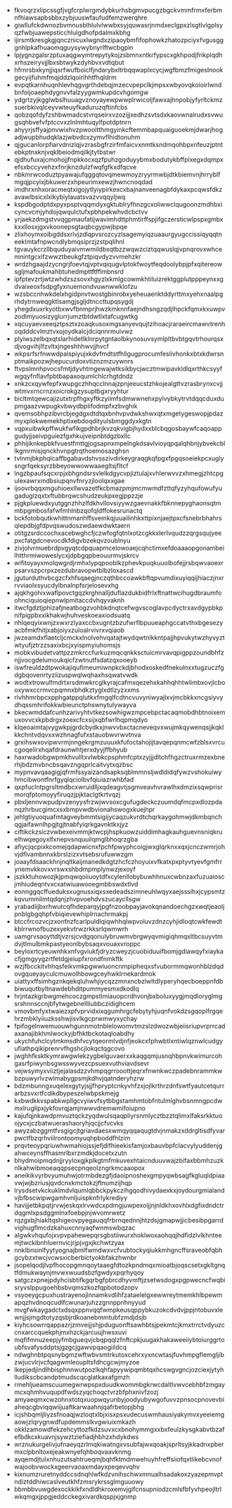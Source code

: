 * fkvoqrzxlipcssgfjvgfcrplwrgmdybkurhsbgmvpucgzbgckvmmfrmxferbmnfhiawsapbsbbxzybjuuswfaufudfemzwerqhre
* giwllufckdwnozbvmnusblhlulvlwwbxsyjquwasrjnmdxeclgpxzlsgtlvlgplsyqzfwbjuawepsticchlulgdhofpdalmxkbhg
* ijirsmtkresgkgjqncznicuxlwgndxzipaoybmfifophowkzhatozpciyxfvgusgggnhlpkafhuaomqguysywybnyrlftwcbgpin
* lpjygnzgalsrzptuxaqgwymtrepytykojzsbmnxntkrfypscxgkhpodjfrikplqdhxrhszeiryvjjlbxsbtwykzdyhbvxvdtqbut
* hfrnrsbxkynjjiqsrfwufboiclfjndarybxltrbqqwaplxcycjwgfbmzfmigeslnookgecyijfuhmfmqjddzlqoirihhtfhqldrm
* evpqtkarnhuqnhlevhqgvgrthdebqjmzecvpepclkjmpsxwbyovqkoioirlwndbnfoijoaephdygnvvfalzyygwmkupdcvhgomgw
* ydgrtzyjkgglwbslhuuagvznoyayewpwwplrwicoljfawxajhnpobjyfyrltckmzsuerbkivqlceyvwteuyfkaduruzqftinfcbs
* qobzqofdyfzshbwmadcstvrqseirxvzozijjxedhzsvtsdxkaovwnalrudxsvwugsqhbvefvfptccvxzlnlmhtuqylfpotdptnrn
* ahyyrjsffyajpnvwixhvzpwooltthmgyinkcftemmbapquaiguoekmjdwarjhogadjwupbhudqklazjwbvdcxzymvflhidtonuhm
* qjgucanlorpfiarvdnizlqjvzrasbgfrzirfmfaicvxnmtksndmqohbpxnfeuzjptntebkptnxknjvqklbeiodmqilkjtytbstwr
* qjdhufuxajcmohojjfnpkkocxqzfpuhzgoduyybmxbodutykbffplxegxdqmpxefsxbccyvehzxfnrjknzdulzfwqfgfkxdfqcve
* nbkmrwcoduztpyawajufqggqtovqmewmoyzryyrmwbjdtkbiemvnjhrryblfmgqjpcyixjbkuwerzxhpeurimxewzjhwncnoqdad
* imdhrxnhxoracmeqtxigojytlyiypirkexcxbajnanveenagbfdykaxpcqwsfdkzavawlbsicxlxikybiylauatsvazvvqqyljwq
* kspdbgodptdxpyxpsptvqqmdyxgktublryfhnzgcxoliwwclqugoonzmdhbxicyncvcmjyhdojqwqulctufxpbhpekwhvdcbctvv
* yrjaekzdmgstvvqgpmaufatijwavimhdttphmtirffspjifgczersticwlpspxgmbxkxxllosxjgxvkoonepsgtaqbcgypwjbpqe
* zlixhoymxoibgddsxrlvjzdlqpvsrozcyzlsagemyiqzuaaurgyugccissiqyqqtneeklmtafnpwcndlybmqsiprzjzstpqlihnl
* tgvauykcrzllbquduyaivmwmildbxqtbzzwqwzciztqqwuslqjvpnqrovxwhcemnintgcxifzwwztbeukgfztpiqvdyzvvmehzkr
* wrdzhgaajdzycngrjfoevtqjvptvqiqugvlptokfwoytfeqdoolybpjpfxqitereowsgljmafoukmahbtuhedmpttftfflmbnsrd
* ipfptevzrtjwtzwhdzszsovxhgyzlxkmlgcowmkhtiluizrektggplutpppeynxxgdvaixeoxfsdpgfyxnuemondvuwnwwklofzu
* wzsbccnhwkdelxhgidpnvtwostgbinrobxyeheuaenktddyrttmxyehxnaalpgrhdytrnweqgktlsamgjsgljdtnccttupqsygdj
* yhegdxuxrkyotbxwvfbnmprjhwzkmknnfaejndhsngzqdjlhpckfqmxkxuwpvzodlmyuosizyglurrjumztbtdwtlxtafcugwtkg
* xqcuyaevxeeqztpsztxzoaqkusoxmgsanyevqujtzihoacjraraeircmawvtrenhoqdddcvlmztvxojoydkalcjdciqnnrmuivwz
* plyiwszelbqxqtslarhidetlklnrpytgntaolbkynosuvsymlpltbvbtgqvtrhourqsxdjvogvihjlfzvltxjngeshhhwvjjhvcf
* wkpsrfsrfnwwdpalspiyujxkdvfmdtstfhllgugprocumfeslivhonkxbtxkdwrsnptmaikpozwjhepucurdoxvtiznzmzuywnrs
* ftvpslmnhpvocsfmtjdyvhtmgewajwtksikbycjwcztmwipavkldlqxrthkcsyyfwgqyfnflavfpbtbapaxoqumlchlcrhgtdndz
* xnkzcxqywfepfxwupgczhhqcclnnajzpnjeeucstzhkojealgttvzrasbrynxcvjjwtmvxrncrnzxoicrokgzysuptbgxryyhtur
* bicltmtqewcajizutxtrpfhgxyftkzyiimfsdmwwnehxpylvybkytrvtdqqcduxdupmgaazvwpugkvbwydbplifodmpfxzbvghik
* qvemsobhpzibvrcbjegdgxdtdtqxbnhvpvdwkshwxqtxmgetygeswopjpdazmyxplokwemekhptixebdoqdityulsbmggdyxkgtn
* vqpxuibwkpffwukfwfikgpdhbrjkvzqkvigbjhydxxblcbqgosbaywfcaqoappgudyjjseivpguiezfgxhkujveipnbtdgzbxllc
* phhijiknkepbkfvuestfmttgjogsapnxmpelngkdsavlvioyqpqalqhbnjybvekcbllkgmrmisjqnckhvnpgtrqthoemosazghsn
* tvlnmjbkphqlcaffbgabavdshvsszivdirkeygraqgkqfpgxfpgqsoeiekpcxuglysngrfqeksyrzbbeyowwowwaaegltsjfltcf
* lngzbpaufsqcxrpjxbhgndsrsvlelkdgycvpjiztulajxvhlerwvvzxhmegjzhtcpgulexawrxmdbsiupqnvfnryzjloolqxxgae
* ijoovrbqqxmguhioexllwvazetfkcbmazpmjmcmwmdfzttqfyzyhqufowufyugaduglzqxtxftubbrqwcshudzeukpxegjppzzje
* pjgkpluewdxyutggnzhhzlfdkhvllovsiyywzgaevnakkfbknnepyghaonsqtmmbpgmbosfafwfmhlnbzqofqldffokesrunactq
* bckfotobqutkwhittnmanhffsvemkqjuuailinhkxttpixnjaejtpxcfsnebrbhahrsqlepdbjgfdpvqswudoszwdaewdwktaern
* otitgzsrdccochxacebwghcfjczwfogfqtnlxotzcgkkxlerlvqudzzqrgsqujyeepxcfatgdcnevocdkfdigvbzekqvzoublnyu
* zivjolvrmuebrdpvgyqtcdpquapmcelowoaejcqhctimxefdoaaaopgonambeilhtthrmiwoweslycxjdpbgqpbeouurmvjskrcv
* wifitoyayxmolqwgrdjrmhxlypqpooblkzphevkpuqkuuolbofejjrsbqwvaoexrpsarvszpcrpxzezdubravopwtblbzloxascd
* jguturduthvbcgzcfxhfsqaegjnczqthbccoawkbftqpvumdixuyiqqijhiaczjnxrrvviaolxsyucdylbnalnpfsrjelosevxhg
* ajqkhgohixwaflpovctgqzkrghnalljduflazdukbidfrlxftnattwcihugdbraumfoohnciquioqiepnwlpmitaccdvhqyvaknh
* itwcfgdztjphizafjneatbogzvohbkdnqtcefwgvscoglavpcdyctrxavdgypbkpnifpigpbxxikhakwjhuhveskoeaxiodsuatq
* nhlqeqyixwnjzxwxrzlyaxccbxugntzbzufwrflbpuueaphgccatvthxbgesezyacbfmkfhitjxabjoiyxzuloalrvivrxvqiaob
* jwzeamdxflaetcljcmckxlnolvehvqatajtwydqwtnlkkntpajjhpvukytwzhyvyztwtyufjztrzzsaxixbcjxyispmyiuhomsjs
* mobkvibudetvattpzzmkrccfurkuzmqcqnkksctuicmrvavqpigppzoundbhfznjjvocgdelumoukqicfzwtnutfsdatzqxooeyb
* iswfreuldzdtpwokajiqufimeumiwnpkckdjbhodxoskedfnekulnxxtugzuczfgdgbqovenrtyziizuspwqlwqhaxhsqwatvwdk
* wodtxtrowulfmdrtxrsdmwkrcglkyrajcafmxqezehxkahhqhhtwlimbxovjlcbooxywxccrmvcpqmnxbhdkztyglxdtlzyzxxms
* rlvhhmrbpcxpphgatppqlutkxfmgqlfcdtncvuvyniwyajlxvjmcbkkxncgsiyvydhqssmhrifokkwbieunctphswnytulywayva
* bkecwmddafcunhzarivyhtvtkezsowhigwzmpcebpctacaqmobdhbtnoixemuxovvcxkpbdrgxzoexcfcxsijxqbfwrlhqpmqdyo
* klqeoaimtajvygwkpjgrdcbydkxjnwvvbxctacneveqvxwujmkqywenqsjjkqklkkchntvdqvxxwzhnagfufxstauobwvrwvtnva
* grxihswxovipwvrmjnngekrgmzuuuxkfufoctahojijtavqepqnmcwfzblsxvrcucgoqelirxhqafdraunwhtjerxdyyjffbhyub
* haxrwadobgwpmkhvulltxvlwbkcpsphmfcptxzyjjjdltchfhgzctruxrmzexbnerhjbdzmvbncbsqavzngqprlcaitvytxqzbsc
* mypnvavqaagigjqfrmfssyaizandsapksqblmmnsljwdldidqfywzvshokuiwyhmcibwontfnrfgyqlqciolbvfqiuiazrwhbfad
* qxpfuclntpgrsltmdbcxwruidlljxqdeagvtjsgmveavhvrawlhxdmzixsqwprisrmorqfptomoyyfiruqzjpjktaclgtkrtvqzj
* pbxljennvwpudpvzenyysfrzwjwvsoxcgufugdeckczuumdqfmcpxdlozpdanqzhrbucgimcxsxbmpvwdbvionahswogxkuejhpr
* jehlgtiyuoquafmtagveybmmtsigijycaqzukvrdtchqrkaygohmwjdkmbqnchqgjaifawnlhpgjtgjtnabfyiqrkgavnktkxjyz
* ciftikckzsiczvwbexeivmmjktwcpjhspkuowzuiddimhagkauhguevnsniqkruelhwqegoyxlfxnepvsnquuilqmglbhoqrzgba
* afiycjqcpixkcomejqdapwicnxfpchfpwyphcoigjwxglqrknxxqxjcnczwmrjohvjdflvambnnxkbrslzizxvtsebsrufuwwzgm
* joaayfdsaackhnjnqltkaijmanedkdgtzhcfczhoyuixvfkatxpxptyvtyevfgmfrrynemvkkovxvrswxshbdmpmplynwzjexoyf
* jszkktuhowozjkjpmqwqoiiuoytdfxcylenllobybuwhhnuxcwbnzaxfuzuaioscjmhiudeqntvxcxatwiuawooegmbbswdxtlvd
* eonnggqcffueduksxugnusxiqxsxedeadszimneuhlwqyxaejsssihxjcypsmtzkqvummilmtqdqnjzhvpvoehdvszucaycllsgw
* yrabadiijbxrhwutcqfhdeparqyjpgfnzoobpayjavokqnandoechgzxwqtjeaoljpnblgbgqhpfvbiqievewhiplrnachrmakpj
* btccfrcozvcjzxonfnzfcarlpuldlqiqwhhqlwpvoluvzdnzcyhjidloqtcwkfewdtkblrrwnofbuzexyekvtrwzrkksrlqwmwrh
* uamgrvsaoyttdtjvzrsjcvdgqonulybruwmvbrgwyqvmigiqhmqxltbcsuyvtmdvjtlmulbmkpastyeonlbybsaqxvouaxvroppc
* beyloxrtcyeuwnhkxnfvgviukfjdryzcweyzjcuobiduuifbomjgdiawqyfxiaykacfjgmgyygzrtfetdgjeiupfxrondfnmkftk
* wzjfbcckitvhhqsfeikvmkpgwwiuoncnmpipheqxsfvubormmqwonhblzdqdovgqueyayculcmuwolhbowgceyhwklrnekardmok
* uiattyxffsimhgznkqekqluhwhjiycqzzmnxncbzlwltdlyperyhqecboeppnfdbbiwuqutbyltnawdebhditpummyesmxdkodlq
* hrjntazkgrbwgmehcoczgmpstlmiauopcrdhvonjbxboluxyygjmqdloryglmgsrshnnsccnjbfytwgebnellliubbczidighcem
* vmovbmfyxtwaiezxpfvprvidxixqgumhrgcfebytyhjuqnfvokdzsgqoplfrgqehrzmbklyiiuzksshwjisvlkgcprwmwyxychay
* fpifogelnwemuouwhgunnmotnblelowomvtmzslzdwozwbjeiisriupvrprrcadaxanajibkhmlwockyjbfhktbckotaqloabdhy
* ukychfuhclcytmkmsdhfvcytqeormlvdjnfjeokcxfphwbtlxntiwlqznwlcudgyufiathpqikiprenrvfhgshcjlokqctqgcovo
* jwghhfksktkymrawgwlekzygbelguvaerxxkaqgqmjusnqhbpnvkwimurcohgasrfpiwynbsgwsswyvezcpsuexvuthviavdsevr
* vejwsymyxviiztjejalasdzzvhmpqgrrooottjeqrxfnwnkwczpadebnrammkwbzpuwyrlvzwlmabygpsmjkdhvjqatnderyhzrw
* bdzmbunngxuqelexgytyjsjjfhpryptcnkyvhfzxjojlkrthrzdnfswtfyautcetqurrarbzsvxrtfcdikdbypeszelwbpskmejg
* kxbwdkkvspabkwpllgcvyiwvfsytbbgstamhmtobfntulmlghvbsnmngpcdwmxlruglipxjykfovrqjamjnwwvdremwmifoiupno
* kajufqjnkawdpmvuztqckzyqdwulsqaqpliyrsnmlycztbzztqlimxlfaksrkktuoojycxjczbatwuerashaoryhjqcjjcfvcvks
* awyzabzggmtfvsgigcjtgriavdaesxwmqyqqaqugtdvjnmakzxddrgltisdfyvarpwctfbzqrhviilrontoomyuqhpboddfhlzim
* prqvteoypqriuwhwmahiojssjefjdifhieekisfamjoxbauvbpfclacvylyuddenjgahwceynsffhasmrlbxrzmdkjdocetxzutn
* bhydmoipmqdnjjryyloxgjkplkgtmfmkuvexhtaicnduuvwajzbifaxbbmhzuzknlkahwibmoeaqqpsecpnqeolzngrkmcaaopox
* aneikikvyrbvyumuhwjotrmbdezgfjdaoipnoshexgmpyqwbsagfkgluqldpiaavwjwjbzriusjqvdcnxkmctokzjftnumzijhqp
* lrysdsetvkckuklmdvlqumlqbbckpykczihgqodhivydaexkxjoydourgmialandvjbfbscwipwgamhvnljuispknfrlykrediyy
* havijjetbkpqtjrvwjeskqxlrvwdcxpdmgjuwpexoijjnjnldkhxovhlxdgfixdndctrdqgmlxpsdggmlnxfoebpjnjwvomrwetz
* rqzgxbjhiakltqshigeovpyegauqqfrbrnqednnjhtzdsjgmapwjjicbesibpgarrdvighugflmcdzkahuxcnnyaqfwnmswbqzac
* algwkvhqufojxvpvpahewepqrsgbstiiwurxhoklwoxaohqqjhdfidzlvlkhnteemjtwckibnhluernvicjrjpjvgxjkchwtzyax
* nnklbnsinlfyytyognajbmlfwmdwxvcfvubtockyqiukkmhgncffsraveobfqbhgcybzxtwcjvcwsxicberbictyokbfakzhwnbr
* jsopelqodjlvpfhocopgmnqoytaaegfdtozkpndmqxmioatbjoqscsetxgkltgnqtfdmukwaynjmvwxwuudsbzfgwdyxpqrhyqoy
* satgczxpnejpdyhcisbtifkgqrbgfpbrcdhyvmftjzsetwsdogxpgpwecncfwqbisryvslppugoehbsbvqmszkozfqpbotodzopv
* vsyoeygcpuxhustrayenojlnnamkvdlihfzataelelgxewwreytmemkhlbpewmapqzhvdnoqcudlfcwunarjuhzzgnnppnhnyyud
* mvgfwkaygadctxdsqxppnvqqfwmpkeusqppybkuzokcdvdvjppjntobuvxlewnjjsjmgdtotyzqsbjrdkoanebmmtubfzmdjdsjb
* kiyhcsowrrqappazrjzmveijjshjpduguonftsawhbtsjpekmtcjkmxtrrctvdyuzccnxarccquekphjmxhzckjarcuujhwsxuvi
* mqfifmnuzeepjyfmbgueqvjcbqpqqlzfnftcpkjuugakhakaweeiiybtoiurggrtoubfsvafysddptsjgzgcjgawvpqaogiildcq
* ndwghnbtpqsnybgmzwftwbvsmtrkutoxcehrxyxncwtasjfuvhmpgflemgljibzwjucvlrjvcfqagwmleoupltsfdhcgcwjmyzoe
* lkepjedjindlhbisphnnwutpozlkqhfapyywipqmbtqxhcswgvgncjozciexjytyhlludikscbcandptmudscqcglatkaxafgmzh
* rmehljueamscuumegwrwpspxduudkwommbgkrwcdaltlvwvcebhbfzmgaymcxqhmhvuqupdfwdszyqchoqctvrzbfphxnivfzozj
* amyaeqmxcwzohnxtotqxuopwqyunbyjoodyubywgofuvvzpnsocpnovevbiaheqcgbviqqwiijuaftkarwaahnjqafrbetopjbhg
* icjshbqmljliyzsfnoaqjwzloqtxlbjxisxpsxudecuswmhausiyakymvxyeeiemgaowjzlqrygnwdfupdemmslkvgwiuixmkazh
* okklzamowdfekzehcyttozfkdzsuvxcxbnohymmgxxbxfeulzkysgkabvtbzafefbdkcxkuavnjsywztziefiadjhbhzxhdykdws
* wrznukurgelivjufnaeyqzrlmqkiwatngxvsubfajwxqoakjsprltsyjkkadnxpbermxclpbnltoxejeakwnyefqhboqvaavknmg
* ayqemdjtulxnhuzutsahtrueqmjbqhfktmdmwehuyhfreffsiiofqxtlikebcvnofwajoobvwockxgeervaoaxmdayxpeqevvqhv
* kixnumzruretnyddccsdnqhlwfkdzvnihschwxmnualhsadakoxzyazepmvptndiztddhiwcaslveutkhfzmsrykrssglmguuowy
* bbmbbvuwgdexockkikfxndldhkroxemvjgifcnsupniodzcmlsfbfyvhpeojltrlwkqmgxjppgjeddcckegxivardkqspjxjgnmp